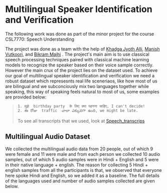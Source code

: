 # Multilingual Speaker Identification and Verification

The following work was done as part of the minor project for the course CSL7770: Speech Understanding

The project was done as a team with the help of [Khadga Jyoth Alli](https://github.com/KhadgaA), [Manish Vutkoori](https://github.com/ManishHyd), and [Bikram Majhi]((https://github.com/bikrammajhi)) . The project's main aim is to use classical speech processing techniques paired with classical machine learning models to recognize the speaker based on their voice sample correctly. However the main crux of the project lies on the dataset used. To achieve our goal of multilingual speaker identification and verification we need a robust dataset which represesnts real life sceneriaos, like how most of us are bilingual and we subconciously mix two languages together while speaking, this way of speaking feels natural to most of us, some examples are provided below:

> ```
> 1. मुझे  birthday party  के लिए क्या पहनना चाहिए, I can't decide!
> 2. ఈ రోజు  traffic  చాలా ఎక్కువగా ఉంది, we might be late.
>
> ```
>
> To see all transcripts that we used, look at [Speech_transcrips](./speech_minor1_transcripts.md)

## Multilingual Audio Dataset

We collected the multilingual audio data from 20 people, out of which 9 were female and 11 were male and from each person we collected 10 audio samples, out of which 5 audio samples were in Hindi + English and 5 were in their native language + english. The reason for collecting 5 Hindi + english samples from all the participants is that, we observed that everyone here spoke Hindi and English, so we added it as a baseline. The full details of the languages used and number of audio samples collected are given below.
